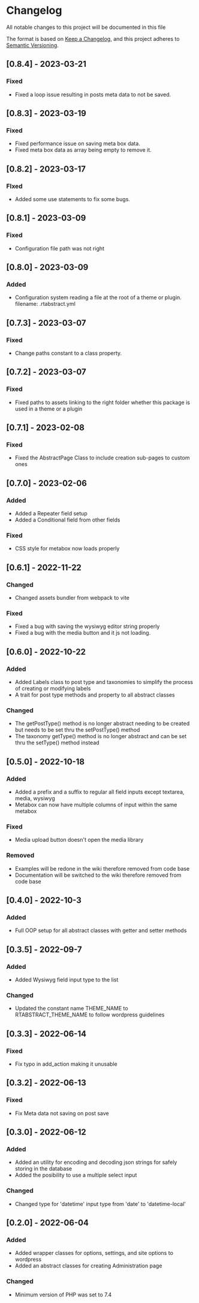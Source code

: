# Changelog

All notable changes to this project will be documented in this file

The format is based on [Keep a Changelog](https://keepachangelog.com/en/1.0.0/),
and this project adheres to [Semantic Versioning](https://semver.org/spec/v2.0.0.html).

## [0.8.4] - 2023-03-21

### Fixed

- Fixed a loop issue resulting in posts meta data to not be saved.

## [0.8.3] - 2023-03-19

### Fixed

- Fixed performance issue on saving meta box data.
- Fixed meta box data as array being empty to remove it.

## [0.8.2] - 2023-03-17

### FIxed

- Added some use statements to fix some bugs.

## [0.8.1] - 2023-03-09

### Fixed

- Configuration file path was not right

## [0.8.0] - 2023-03-09

### Added

- Configuration system reading a file at the root of a theme or plugin. filename: .rtabstract.yml

## [0.7.3] - 2023-03-07

### Fixed

- Change paths constant to a class property.

## [0.7.2] - 2023-03-07

### Fixed

- Fixed paths to assets linking to the right folder whether this package is used in a theme or a plugin

## [0.7.1] - 2023-02-08

### Fixed

- Fixed the AbstractPage Class to include creation sub-pages to custom ones

## [0.7.0] - 2023-02-06

### Added

- Added a Repeater field setup
- Added a Conditional field from other fields

### Fixed

- CSS style for metabox now loads properly

## [0.6.1] - 2022-11-22

### Changed

- Changed assets bundler from webpack to vite

### Fixed

- Fixed a bug with saving the wysiwyg editor string properly
- Fixed a bug with the media button and it js not loading.

## [0.6.0] - 2022-10-22

### Added

- Added Labels class to post type and taxonomies to simplify the process of creating or modifying labels
- A trait for post type methods and property to all abstract classes

### Changed

- The getPostType() method is no longer abstract needing to be created but needs to be set thru the setPostType() method
- The taxonomy getType() method is no longer abstract and can be set thru the setType() method instead

## [0.5.0] - 2022-10-18

### Added

- Added a prefix and a suffix to regular all field inputs except textarea, media, wysiwyg
- Metabox can now have multiple columns of input within the same metabox

### Fixed

- Media upload button doesn't open the media library

### Removed

- Examples will be redone in the wiki therefore removed from code base
- Documentation will be switched to the wiki therefore removed from code base

## [0.4.0] - 2022-10-3

### Added

- Full OOP setup for all abstract classes with getter and setter methods

## [0.3.5] - 2022-09-7

### Added

- Added Wysiwyg field input type to the list

### Changed

- Updated the constant name THEME_NAME to RTABSTRACT_THEME_NAME to follow wordpress guidelines

## [0.3.3] - 2022-06-14

### Fixed

- Fix typo in add_action making it unusable

## [0.3.2] - 2022-06-13

### Fixed

- Fix Meta data not saving on post save

## [0.3.0] - 2022-06-12

### Added

- Added an utility for encoding and decoding json strings for safely storing in the database
- Added the posibility to use a multiple select input

### Changed

- Changed type for 'datetime' input type from 'date' to 'datetime-local'

## [0.2.0] - 2022-06-04

### Added

- Added wrapper classes for options, settings, and site options to wordpress
- Added an abstract classes for creating Administration page

### Changed

- Minimum version of PHP was set to 7.4
